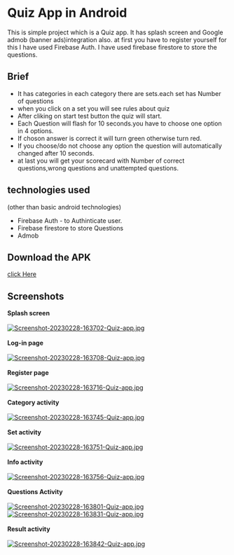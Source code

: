 
# Quiz App in Android

This is simple project which is a Quiz app. It has splash screen and Google admob (banner ads)integration also. at first you have to register yourself for this I have used Firebase Auth. I have used firebase firestore to store the questions. 


## Brief

- It has categories in each category there are sets.each set has Number of questions
- when you click on a set you will see rules about quiz
- After cliking on start test button the quiz will start.
- Each Question will flash for 10 seconds.you have to choose one option in 4 options.
- If choson answer is correct it will turn green otherwise turn red.
- If you choose/do not choose any option the question will automatically changed after 10 seconds.
- at last you will get your scorecard with Number of correct questions,wrong questions and unattempted questions.  




## technologies used
 (other than basic android technologies)
- Firebase Auth - to Authinticate user.
- Firebase firestore to store Questions
- Admob 

## Download the APK
[click Here](https://drive.google.com/file/d/1CGAgRO3bVVESmLRT-0Fvb1fa87-jud7e/view?usp=sharing)




## Screenshots

<b>Splash screen</b> <br><br>
[![Screenshot-20230228-163702-Quiz-app.jpg](https://i.postimg.cc/zf0P3N99/Screenshot-20230228-163702-Quiz-app.jpg)](https://postimg.cc/2qLxXsjw)<br><br>
<b>Log-in page</b><br><br>
[![Screenshot-20230228-163708-Quiz-app.jpg](https://i.postimg.cc/Twyw4dGx/Screenshot-20230228-163708-Quiz-app.jpg)](https://postimg.cc/62Xt7Nyb)<br><br>
<b>Register page</b><br><br>
[![Screenshot-20230228-163716-Quiz-app.jpg](https://i.postimg.cc/CMkMB6xc/Screenshot-20230228-163716-Quiz-app.jpg)](https://postimg.cc/qgBHWwnK)<br><br>
<b>Category activity</b><br><br>
[![Screenshot-20230228-163745-Quiz-app.jpg](https://i.postimg.cc/BQJ38Syv/Screenshot-20230228-163745-Quiz-app.jpg)](https://postimg.cc/kDYzzm7r)<br><br>
<b>Set activity</b><br><br>
[![Screenshot-20230228-163751-Quiz-app.jpg](https://i.postimg.cc/hjFWKcTc/Screenshot-20230228-163751-Quiz-app.jpg)](https://postimg.cc/QBqnbLfy)<br><br>
<b>Info activity</b><br><br>
[![Screenshot-20230228-163756-Quiz-app.jpg](https://i.postimg.cc/8cD2r4ZY/Screenshot-20230228-163756-Quiz-app.jpg)](https://postimg.cc/G877WFwP)<br><br>
<b>Questions Activity</b><br><br>
[![Screenshot-20230228-163801-Quiz-app.jpg](https://i.postimg.cc/XqVPvJJS/Screenshot-20230228-163801-Quiz-app.jpg)](https://postimg.cc/xJ45x9Mt)<br>
[![Screenshot-20230228-163831-Quiz-app.jpg](https://i.postimg.cc/vTfrxRPr/Screenshot-20230228-163831-Quiz-app.jpg)](https://postimg.cc/FkFdw6Xz)<br><br>
<b>Result activity</b><br><br>
[![Screenshot-20230228-163842-Quiz-app.jpg](https://i.postimg.cc/Wb7ZBwx1/Screenshot-20230228-163842-Quiz-app.jpg)](https://postimg.cc/2VV3vhzs)<br>
